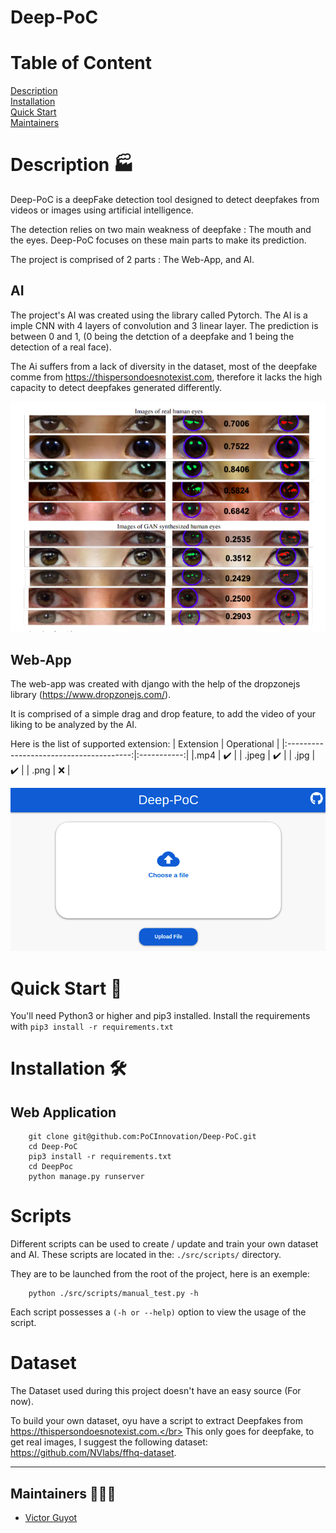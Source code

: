 # Deep-PoC

# Table of Content

[Description](#Description)\
[Installation](#Installation)\
[Quick Start](#Quick-Start)\
[Maintainers](#Maintainers)

# Description 🏭
Deep-PoC is a deepFake detection tool designed to detect deepfakes from videos or images using artificial intelligence.

The detection relies on two main weakness of deepfake : The mouth and the eyes. Deep-PoC focuses on these main parts to make its prediction.

The project is comprised of 2 parts : The Web-App, and AI.

## AI

The project's AI was created using the library called Pytorch. The AI is a imple CNN with 4 layers of convolution and 3 linear layer.
The prediction is between 0 and 1, (0 being the detction of a deepfake and 1 being the detection of a real face).

The Ai suffers from a lack of diversity in the dataset, most of the deepfake comme from https://thispersondoesnotexist.com, therefore it lacks the high capacity to detect deepfakes generated differently.

![](.github/assets/eyes.png?raw=true "Real and deppfake eyes")

## Web-App

The web-app was created with django with the help of the dropzonejs library (https://www.dropzonejs.com/).

It is comprised of a simple drag and drop feature, to add the video of your liking to be analyzed by the AI.

Here is the list of supported extension:
|        Extension                        | Operational |
|:---------------------------------------:|:-----------:|
|.mp4   | :heavy_check_mark: |
| .jpeg | :heavy_check_mark: |
| .jpg  | :heavy_check_mark: |
| .png  | :x: |

![](.github/assets/frontend.png?raw=true "Real and deppfake eyes")

# Quick Start 🏁

You'll need Python3 or higher and pip3 installed. Install the requirements with `pip3 install -r requirements.txt`

# Installation 🛠️

## Web Application

        git clone git@github.com:PoCInnovation/Deep-PoC.git
        cd Deep-PoC
        pip3 install -r requirements.txt
        cd DeepPoc
        python manage.py runserver

# Scripts

Different scripts can be used to create / update and train your own dataset and AI. These scripts are located in the: `./src/scripts/` directory.

They are to be launched from the root of the project, here is an exemple:

        python ./src/scripts/manual_test.py -h

Each script possesses a `(-h or --help)` option to view the usage of the script.

# Dataset

The Dataset used during this project doesn't have an easy source (For now).

To build your own dataset, oyu have a script to extract Deepfakes from https://thispersondoesnotexist.com.</br>
This only goes for deepfake, to get real images, I suggest the following dataset: https://github.com/NVlabs/ffhq-dataset.


------------


## Maintainers 🧑‍🤝‍🧑

 - [Victor Guyot](https://github.com/MrSIooth)
